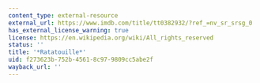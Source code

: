 ```yaml
---
content_type: external-resource
external_url: https://www.imdb.com/title/tt0382932/?ref_=nv_sr_srsg_0
has_external_license_warning: true
license: https://en.wikipedia.org/wiki/All_rights_reserved
status: ''
title: '*Ratatouille*'
uid: f273623b-752b-4561-8c97-9809cc5abe2f
wayback_url: ''
---
```


